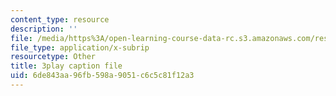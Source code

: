 ```yaml
---
content_type: resource
description: ''
file: /media/https%3A/open-learning-course-data-rc.s3.amazonaws.com/res-10-001-making-science-and-engineering-pictures-a-practical-guide-to-presenting-your-work-spring-2016/6de843aa96fb598a9051c6c5c81f12a3_h1GtR8xJraw.vtt
file_type: application/x-subrip
resourcetype: Other
title: 3play caption file
uid: 6de843aa-96fb-598a-9051-c6c5c81f12a3
---
```

